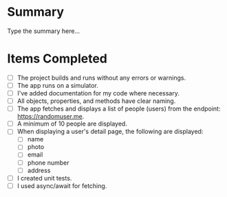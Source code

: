 # Summary
Type the summary here...

# Items Completed
- [ ] The project builds and runs without any errors or warnings.
- [ ] The app runs on a simulator.
- [ ] I've added documentation for my code where necessary.
- [ ] All objects, properties, and methods have clear naming.
- [ ] The app fetches and displays a list of people (users) from the endpoint: https://randomuser.me.
- [ ] A minimum of 10 people are displayed.
- [ ] When displaying a user's detail page, the following are displayed:
    - [ ] name
    - [ ] photo
    - [ ] email
    - [ ] phone number
    - [ ] address
- [ ] I created unit tests.
- [ ] I used async/await for fetching.
